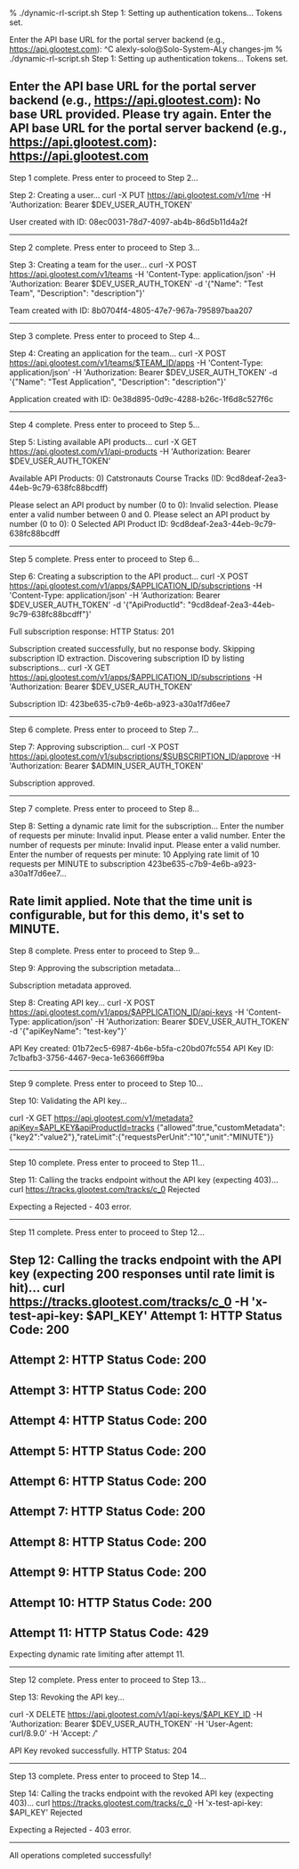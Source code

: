 % ./dynamic-rl-script.sh 
Step 1: Setting up authentication tokens...
Tokens set.

Enter the API base URL for the portal server backend (e.g., https://api.glootest.com): ^C
alexly-solo@Solo-System-ALy changes-jm % ./dynamic-rl-script.sh
Step 1: Setting up authentication tokens...
Tokens set.

Enter the API base URL for the portal server backend (e.g., https://api.glootest.com): 
No base URL provided. Please try again.
Enter the API base URL for the portal server backend (e.g., https://api.glootest.com): https://api.glootest.com
-------------------------
Step 1 complete. Press enter to proceed to Step 2...

Step 2: Creating a user...
curl -X PUT https://api.glootest.com/v1/me -H 'Authorization: Bearer $DEV_USER_AUTH_TOKEN'

User created with ID: 08ec0031-78d7-4097-ab4b-86d5b11d4a2f

-------------------------
Step 2 complete. Press enter to proceed to Step 3...

Step 3: Creating a team for the user...
curl -X POST https://api.glootest.com/v1/teams -H 'Content-Type: application/json' -H 'Authorization: Bearer $DEV_USER_AUTH_TOKEN' -d '{"Name": "Test Team", "Description": "description"}'

Team created with ID: 8b0704f4-4805-47e7-967a-795897baa207

-------------------------
Step 3 complete. Press enter to proceed to Step 4...

Step 4: Creating an application for the team...
curl -X POST https://api.glootest.com/v1/teams/$TEAM_ID/apps -H 'Content-Type: application/json' -H 'Authorization: Bearer $DEV_USER_AUTH_TOKEN' -d '{"Name": "Test Application", "Description": "description"}'

Application created with ID: 0e38d895-0d9c-4288-b26c-1f6d8c527f6c

-------------------------
Step 4 complete. Press enter to proceed to Step 5...

Step 5: Listing available API products...
curl -X GET https://api.glootest.com/v1/api-products -H 'Authorization: Bearer $DEV_USER_AUTH_TOKEN'

Available API Products:
0) Catstronauts Course Tracks (ID: 9cd8deaf-2ea3-44eb-9c79-638fc88bcdff)

Please select an API product by number (0 to 0): 
Invalid selection. Please enter a valid number between 0 and 0.
Please select an API product by number (0 to 0): 0
Selected API Product ID: 9cd8deaf-2ea3-44eb-9c79-638fc88bcdff

-------------------------
Step 5 complete. Press enter to proceed to Step 6...

Step 6: Creating a subscription to the API product...
curl -X POST https://api.glootest.com/v1/apps/$APPLICATION_ID/subscriptions -H 'Content-Type: application/json' -H 'Authorization: Bearer $DEV_USER_AUTH_TOKEN' -d '{"ApiProductId": "9cd8deaf-2ea3-44eb-9c79-638fc88bcdff"}'

Full subscription response: 
HTTP Status: 201

Subscription created successfully, but no response body. Skipping subscription ID extraction.
Discovering subscription ID by listing subscriptions...
curl -X GET https://api.glootest.com/v1/apps/$APPLICATION_ID/subscriptions -H 'Authorization: Bearer $DEV_USER_AUTH_TOKEN'

Subscription ID: 423be635-c7b9-4e6b-a923-a30a1f7d6ee7

-------------------------
Step 6 complete. Press enter to proceed to Step 7...

Step 7: Approving subscription...
curl -X POST https://api.glootest.com/v1/subscriptions/$SUBSCRIPTION_ID/approve -H 'Authorization: Bearer $ADMIN_USER_AUTH_TOKEN'

Subscription approved.

-------------------------
Step 7 complete. Press enter to proceed to Step 8...

Step 8: Setting a dynamic rate limit for the subscription...
Enter the number of requests per minute: 
Invalid input. Please enter a valid number.
Enter the number of requests per minute: 
Invalid input. Please enter a valid number.
Enter the number of requests per minute: 10
Applying rate limit of 10 requests per MINUTE to subscription 423be635-c7b9-4e6b-a923-a30a1f7d6ee7...

Rate limit applied. Note that the time unit is configurable, but for this demo, it's set to MINUTE.
-------------------------
Step 8 complete. Press enter to proceed to Step 9...

Step 9: Approving the subscription metadata...

Subscription metadata approved.


Step 8: Creating API key...
curl -X POST https://api.glootest.com/v1/apps/$APPLICATION_ID/api-keys -H 'Content-Type: application/json' -H 'Authorization: Bearer $DEV_USER_AUTH_TOKEN' -d '{"apiKeyName": "test-key"}'

API Key created: 01b72ec5-6987-4b6e-b5fa-c20bd07fc554
API Key ID: 7c1bafb3-3756-4467-9eca-1e63666ff9ba

-------------------------
Step 9 complete. Press enter to proceed to Step 10...

Step 10: Validating the API key...

curl -X GET https://api.glootest.com/v1/metadata?apiKey=$API_KEY&apiProductId=tracks
{"allowed":true,"customMetadata":{"key2":"value2"},"rateLimit":{"requestsPerUnit":"10","unit":"MINUTE"}}

-------------------------
Step 10 complete. Press enter to proceed to Step 11...

Step 11: Calling the tracks endpoint without the API key (expecting 403)...
curl https://tracks.glootest.com/tracks/c_0
Rejected

Expecting a Rejected - 403 error.

-------------------------
Step 11 complete. Press enter to proceed to Step 12...

Step 12: Calling the tracks endpoint with the API key (expecting 200 responses until rate limit is hit)...
curl https://tracks.glootest.com/tracks/c_0 -H 'x-test-api-key: $API_KEY'
Attempt 1:
HTTP Status Code: 200
-------------------------
Attempt 2:
HTTP Status Code: 200
-------------------------
Attempt 3:
HTTP Status Code: 200
-------------------------
Attempt 4:
HTTP Status Code: 200
-------------------------
Attempt 5:
HTTP Status Code: 200
-------------------------
Attempt 6:
HTTP Status Code: 200
-------------------------
Attempt 7:
HTTP Status Code: 200
-------------------------
Attempt 8:
HTTP Status Code: 200
-------------------------
Attempt 9:
HTTP Status Code: 200
-------------------------
Attempt 10:
HTTP Status Code: 200
-------------------------
Attempt 11:
HTTP Status Code: 429
-------------------------
Expecting dynamic rate limiting after attempt 11.

-------------------------
Step 12 complete. Press enter to proceed to Step 13...

Step 13: Revoking the API key...

curl -X DELETE https://api.glootest.com/v1/api-keys/$API_KEY_ID -H 'Authorization: Bearer $DEV_USER_AUTH_TOKEN' -H 'User-Agent: curl/8.9.0' -H 'Accept: */*'

API Key revoked successfully. HTTP Status: 204

-------------------------
Step 13 complete. Press enter to proceed to Step 14...

Step 14: Calling the tracks endpoint with the revoked API key (expecting 403)...
curl https://tracks.glootest.com/tracks/c_0 -H 'x-test-api-key: $API_KEY'
Rejected

Expecting a Rejected - 403 error.

-------------------------
All operations completed successfully!
